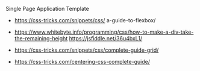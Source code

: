 Single Page Application Template

* https://css-tricks.com/snippets/css/
a-guide-to-flexbox/

* https://www.whitebyte.info/programming/css/how-to-make-a-div-take-the-remaining-height https://jsfiddle.net/36u4bxL1/
* https://css-tricks.com/snippets/css/complete-guide-grid/
* https://css-tricks.com/centering-css-complete-guide/
